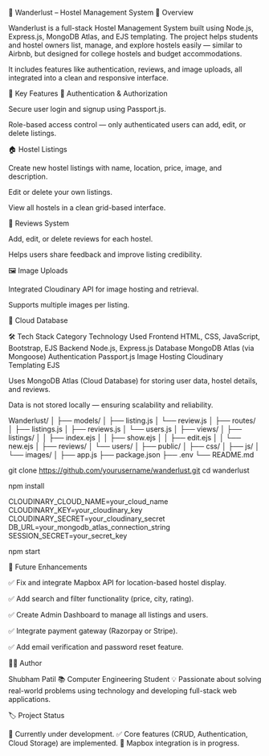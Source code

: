 🏡 Wanderlust – Hostel Management System
📖 Overview

Wanderlust is a full-stack Hostel Management System built using Node.js, Express.js, MongoDB Atlas, and EJS templating.
The project helps students and hostel owners list, manage, and explore hostels easily — similar to Airbnb, but designed for college hostels and budget accommodations.

It includes features like authentication, reviews, and image uploads, all integrated into a clean and responsive interface.

🚀 Key Features
🔐 Authentication & Authorization

Secure user login and signup using Passport.js.

Role-based access control — only authenticated users can add, edit, or delete listings.

🏠 Hostel Listings

Create new hostel listings with name, location, price, image, and description.

Edit or delete your own listings.

View all hostels in a clean grid-based interface.

📝 Reviews System

Add, edit, or delete reviews for each hostel.

Helps users share feedback and improve listing credibility.

🖼️ Image Uploads

Integrated Cloudinary API for image hosting and retrieval.

Supports multiple images per listing.

💾 Cloud Database

🛠️ Tech Stack
Category	Technology Used
Frontend	HTML, CSS, JavaScript, Bootstrap, EJS
Backend	Node.js, Express.js
Database	MongoDB Atlas (via Mongoose)
Authentication	Passport.js
Image Hosting	Cloudinary
Templating	EJS

Uses MongoDB Atlas (Cloud Database) for storing user data, hostel details, and reviews.

Data is not stored locally — ensuring scalability and reliability.

Wanderlust/
│
├── models/
│   ├── listing.js
│   └── review.js
│
├── routes/
│   ├── listings.js
│   ├── reviews.js
│   └── users.js
│
├── views/
│   ├── listings/
│   │   ├── index.ejs
│   │   ├── show.ejs
│   │   ├── edit.ejs
│   │   └── new.ejs
│   ├── reviews/
│   └── users/
│
├── public/
│   ├── css/
│   ├── js/
│   └── images/
│
├── app.js
├── package.json
├── .env
└── README.md

git clone https://github.com/yourusername/wanderlust.git
cd wanderlust

npm install

CLOUDINARY_CLOUD_NAME=your_cloud_name
CLOUDINARY_KEY=your_cloudinary_key
CLOUDINARY_SECRET=your_cloudinary_secret
DB_URL=your_mongodb_atlas_connection_string
SESSION_SECRET=your_secret_key

npm start


🔮 Future Enhancements

✅ Fix and integrate Mapbox API for location-based hostel display.

✅ Add search and filter functionality (price, city, rating).

✅ Create Admin Dashboard to manage all listings and users.

✅ Integrate payment gateway (Razorpay or Stripe).

✅ Add email verification and password reset feature.

👨‍💻 Author

Shubham Patil
📚 Computer Engineering Student
💡 Passionate about solving real-world problems using technology and developing full-stack web applications.

🏷️ Project Status

🧩 Currently under development.
✅ Core features (CRUD, Authentication, Cloud Storage) are implemented.
🚧 Mapbox integration is in progress.
